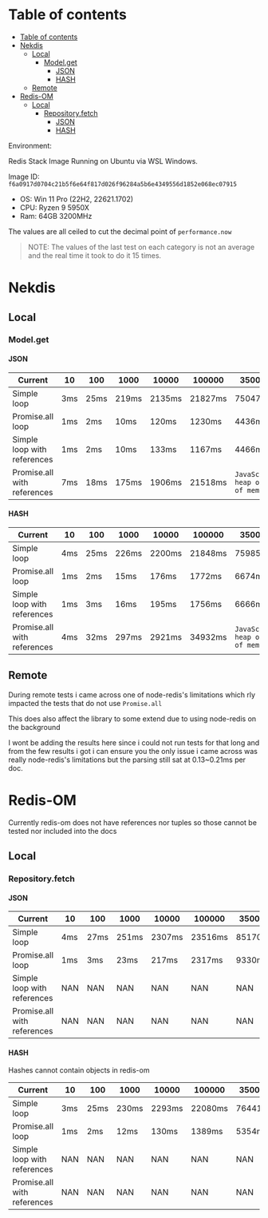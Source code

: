 # Table of contents

- [Table of contents](#table-of-contents)
- [Nekdis](#nekdis)
  - [Local](#local)
    - [Model.get](#modelget)
      - [JSON](#json)
      - [HASH](#hash)
  - [Remote](#remote)
- [Redis-OM](#redis-om)
  - [Local](#local-1)
    - [Repository.fetch](#repositoryfetch)
      - [JSON](#json-1)
      - [HASH](#hash-1)

Environment:

Redis Stack Image Running on Ubuntu via WSL Windows.

Image ID: `f6a0917d0704c21b5f6e64f817d026f96284a5b6e4349556d1852e068ec07915`

- OS: Win 11 Pro (22H2, 22621.1702)
- CPU: Ryzen 9 5950X
- Ram: 64GB 3200MHz

The values are all ceiled to cut the decimal point of `performance.now`

> NOTE: The values of the last test on each category is not an average and the real time it took to do it 15 times.

# Nekdis

## Local

### Model.get

#### JSON

| Current                     | 10  | 100  | 1000  | 10000  | 100000  | 350000                          |
| --------------------------- | --- | ---- | ----- | ------ | ------- | ------------------------------- |
| Simple loop                 | 3ms | 25ms | 219ms | 2135ms | 21827ms | 75047ms                         |
| Promise.all loop            | 1ms | 2ms  | 10ms  | 120ms  | 1230ms  | 4436ms                          |
| Simple loop with references | 1ms | 2ms  | 10ms  | 133ms  | 1167ms  | 4466ms                          |
| Promise.all with references | 7ms | 18ms | 175ms | 1906ms | 21518ms | `JavaScript heap out of memory` |

#### HASH

| Current                     | 10  | 100  | 1000  | 10000  | 100000  | 350000                          |
| --------------------------- | --- | ---- | ----- | ------ | ------- | ------------------------------- |
| Simple loop                 | 4ms | 25ms | 226ms | 2200ms | 21848ms | 75985ms                         |
| Promise.all loop            | 1ms | 2ms  | 15ms  | 176ms  | 1772ms  | 6674ms                          |
| Simple loop with references | 1ms | 3ms  | 16ms  | 195ms  | 1756ms  | 6666ms                          |
| Promise.all with references | 4ms | 32ms | 297ms | 2921ms | 34932ms | `JavaScript heap out of memory` |

## Remote

During remote tests i came across one of node-redis's limitations which rly impacted the tests that do not use `Promise.all`

This does also affect the library to some extend due to using node-redis on the background

I wont be adding the results here since i could not run tests for that long and from the few results i got i can ensure you the only issue i came across was really node-redis's limitations but the parsing still sat at 0.13~0.21ms per doc.

# Redis-OM

Currently redis-om does not have references nor tuples so those cannot be tested nor included into the docs

## Local

### Repository.fetch

#### JSON

| Current                     | 10  | 100  | 1000  | 10000  | 100000  | 350000  |
| --------------------------- | --- | ---- | ----- | ------ | ------- | ------- |
| Simple loop                 | 4ms | 27ms | 251ms | 2307ms | 23516ms | 85170ms |
| Promise.all loop            | 1ms | 3ms  | 23ms  | 217ms  | 2317ms  | 9330ms  |
| Simple loop with references | NAN | NAN  | NAN   | NAN    | NAN     | NAN     |
| Promise.all with references | NAN | NAN  | NAN   | NAN    | NAN     | NAN     |

#### HASH

Hashes cannot contain objects in redis-om

| Current                     | 10  | 100  | 1000  | 10000  | 100000  | 350000  |
| --------------------------- | --- | ---- | ----- | ------ | ------- | ------- |
| Simple loop                 | 3ms | 25ms | 230ms | 2293ms | 22080ms | 76441ms |
| Promise.all loop            | 1ms | 2ms  | 12ms  | 130ms  | 1389ms  | 5354ms  |
| Simple loop with references | NAN | NAN  | NAN   | NAN    | NAN     | NAN     |
| Promise.all with references | NAN | NAN  | NAN   | NAN    | NAN     | NAN     |